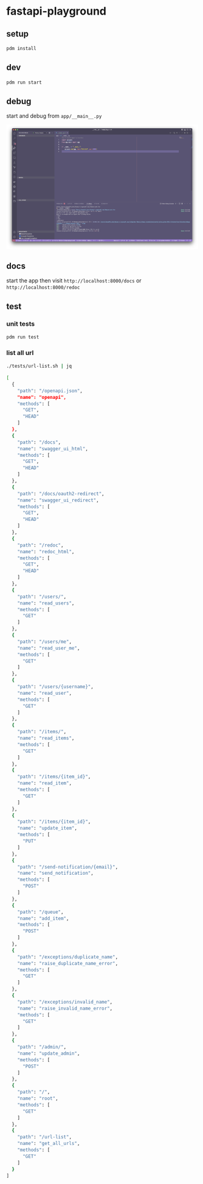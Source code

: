 # fastapi-playground

## setup

```sh
pdm install
```

## dev

```sh
pdm run start
```

## debug

start and debug from `app/__main__.py`

![start and debug from `app/__main__.py`](./assets/debug_entry.png)

## docs

start the app then visit `http://localhost:8000/docs` or `http://localhost:8000/redoc`

## test

### unit tests

```sh
pdm run test
```

### list all url

```sh
./tests/url-list.sh | jq
```

```sh
[
  {
    "path": "/openapi.json",
    "name": "openapi",
    "methods": [
      "GET",
      "HEAD"
    ]
  },
  {
    "path": "/docs",
    "name": "swagger_ui_html",
    "methods": [
      "GET",
      "HEAD"
    ]
  },
  {
    "path": "/docs/oauth2-redirect",
    "name": "swagger_ui_redirect",
    "methods": [
      "GET",
      "HEAD"
    ]
  },
  {
    "path": "/redoc",
    "name": "redoc_html",
    "methods": [
      "GET",
      "HEAD"
    ]
  },
  {
    "path": "/users/",
    "name": "read_users",
    "methods": [
      "GET"
    ]
  },
  {
    "path": "/users/me",
    "name": "read_user_me",
    "methods": [
      "GET"
    ]
  },
  {
    "path": "/users/{username}",
    "name": "read_user",
    "methods": [
      "GET"
    ]
  },
  {
    "path": "/items/",
    "name": "read_items",
    "methods": [
      "GET"
    ]
  },
  {
    "path": "/items/{item_id}",
    "name": "read_item",
    "methods": [
      "GET"
    ]
  },
  {
    "path": "/items/{item_id}",
    "name": "update_item",
    "methods": [
      "PUT"
    ]
  },
  {
    "path": "/send-notification/{email}",
    "name": "send_notification",
    "methods": [
      "POST"
    ]
  },
  {
    "path": "/queue",
    "name": "add_item",
    "methods": [
      "POST"
    ]
  },
  {
    "path": "/exceptions/duplicate_name",
    "name": "raise_duplicate_name_error",
    "methods": [
      "GET"
    ]
  },
  {
    "path": "/exceptions/invalid_name",
    "name": "raise_invalid_name_error",
    "methods": [
      "GET"
    ]
  },
  {
    "path": "/admin/",
    "name": "update_admin",
    "methods": [
      "POST"
    ]
  },
  {
    "path": "/",
    "name": "root",
    "methods": [
      "GET"
    ]
  },
  {
    "path": "/url-list",
    "name": "get_all_urls",
    "methods": [
      "GET"
    ]
  }
]
```

